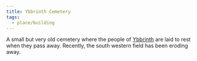 ```yaml
---
title: Ybbrinth Cemetery
tags:
  - place/building
---
```

A small but very old cemetery where the people of [Ybbrinth](index.md) are laid to rest when they pass away. Recently, the south western field has been eroding away.